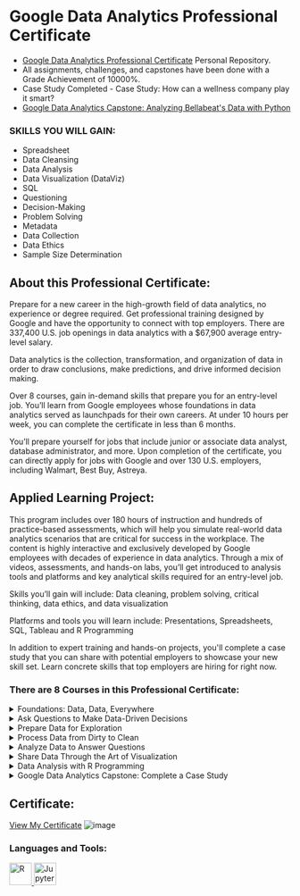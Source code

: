# Google Data Analytics Professional Certificate

- [Google Data Analytics Professional Certificate](https://www.coursera.org/professional-certificates/google-data-analytics) Personal Repository.
- All assignments, challenges, and capstones have been done with a Grade Achievement of 10000%.
- Case Study Completed - Case Study: How can a wellness company play it smart?
- [Google Data Analytics Capstone: Analyzing Bellabeat's Data with Python](https://github.com/VaibhavDaveDev/Google-Data-Analytics-Capstone.git)


### SKILLS YOU WILL GAIN:
- Spreadsheet
- Data Cleansing
- Data Analysis
- Data Visualization (DataViz)
- SQL
- Questioning
- Decision-Making
- Problem Solving
- Metadata
- Data Collection
- Data Ethics
- Sample Size Determination

## About this Professional Certificate:
Prepare for a new career in the high-growth field of data analytics, no experience or degree required. Get professional training designed by Google and have the opportunity to connect with top employers. There are 337,400 U.S. job openings in data analytics with a $67,900 average entry-level salary.

Data analytics is the collection, transformation, and organization of data in order to draw conclusions, make predictions, and drive informed decision making.

Over 8 courses, gain in-demand skills that prepare you for an entry-level job. You’ll learn from Google employees whose foundations in data analytics served as launchpads for their own careers. At under 10 hours per week, you can complete the certificate in less than 6 months.

You’ll prepare yourself for jobs that include junior or associate data analyst, database administrator, and more. Upon completion of the certificate, you can directly apply for jobs with Google and over 130 U.S. employers, including Walmart, Best Buy, Astreya.

## Applied Learning Project:
This program includes over 180 hours of instruction and hundreds of practice-based assessments, which will help you simulate real-world data analytics scenarios that are critical for success in the workplace. The content is highly interactive and exclusively developed by Google employees with decades of experience in data analytics. Through a mix of videos, assessments, and hands-on labs, you’ll get introduced to analysis tools and platforms and key analytical skills required for an entry-level job.

Skills you’ll gain will include: Data cleaning, problem solving, critical thinking, data ethics, and data visualization

Platforms and tools you will learn include: Presentations, Spreadsheets, SQL, Tableau and R Programming

In addition to expert training and hands-on projects, you'll complete a case study that you can share with potential employers to showcase your new skill set. Learn concrete skills that top employers are hiring for right now.

### There are 8 Courses in this Professional Certificate:
<details>
  <summary>Foundations: Data, Data, Everywhere</summary>

  <h6 align="left">This is the first course in the Google Data Analytics Certificate. These courses will equip you with the skills you need to apply to introductory-level data analyst jobs. Organizations of all kinds need data analysts to help them improve their processes, identify opportunities and trends, launch new products, and make thoughtful decisions. In this course, you’ll be introduced to the world of data analytics through hands-on curriculum developed by Google. The material shared covers plenty of key data analytics topics, and it’s designed to give you an overview of what’s to come in the Google Data Analytics Certificate. Current Google data analysts will instruct and provide you with hands-on ways to accomplish common data analyst tasks with the best tools and resources.

  Learners who complete this certificate program will be equipped to apply for introductory-level jobs as data analysts. No previous experience is necessary.

  By the end of this course, you will:
  - Gain an understanding of the practices and processes used by a junior or associate data analyst in their day-to-day job.
  - Learn about key analytical skills (data cleaning, data analysis, data visualization) and tools (spreadsheets, SQL, R programming, Tableau) that you can add to your professional toolbox.
  - Discover a wide variety of terms and concepts relevant to the role of a junior data analyst, such as the data life cycle and the data analysis process.
  - Evaluate the role of analytics in the data ecosystem.
  - Conduct an analytical thinking self-assessment.
  - Explore job opportunities available to you upon program completion, and learn about best practices in the job search.</h6>

</details>

<details>
  <summary>Ask Questions to Make Data-Driven Decisions</summary>

<h6 align="left">
This is the second course in the Google Data Analytics Certificate. These courses will equip you with the skills needed to apply to introductory-level data analyst jobs. You’ll build on your understanding of the topics that were introduced in the first Google Data Analytics Certificate course. The material will help you learn how to ask effective questions to make data-driven decisions, while connecting with stakeholders’ needs. Current Google data analysts will continue to instruct and provide you with hands-on ways to accomplish common data analyst tasks with the best tools and resources.

Learners who complete this certificate program will be equipped to apply for introductory-level jobs as data analysts. No previous experience is necessary.

By the end of this course, you will:
- Learn about effective questioning techniques that can help guide analysis.
- Gain an understanding of data-driven decision-making and how data analysts present findings.
- Explore a variety of real-world business scenarios to support an understanding of questioning and decision-making.
- Discover how and why spreadsheets are an important tool for data analysts.
- Examine the key ideas associated with structured thinking and how they can help analysts better understand problems and develop solutions.
- Learn strategies for managing the expectations of stakeholders while establishing clear communication with a data analytics team to achieve business objectives.
</h6>

</details>

<details>
  <summary>Prepare Data for Exploration</summary>

<h6 align="left">
This is the third course in the Google Data Analytics Certificate. These courses will equip you with the skills needed to apply to introductory-level data analyst jobs. As you continue to build on your understanding of the topics from the first two courses, you’ll also be introduced to new topics that will help you gain practical data analytics skills. You’ll learn how to use tools like spreadsheets and SQL to extract and make use of the right data for your objectives and how to organize and protect your data. Current Google data analysts will continue to instruct and provide you with hands-on ways to accomplish common data analyst tasks with the best tools and resources.

Learners who complete this certificate program will be equipped to apply for introductory-level jobs as data analysts. No previous experience is necessary.

By the end of this course, you will:
 - Find out how analysts decide which data to collect for analysis.
 - Learn about structured and unstructured data, data types, and data formats.
 - Discover how to identify different types of bias in data to help ensure data credibility.
 - Explore how analysts use spreadsheets and SQL with databases and data sets.
 - Examine open data and the relationship between and importance of data ethics and data privacy.
 - Gain an understanding of how to access databases and extract, filter, and sort the data they contain.
 - Learn the best practices for organizing data and keeping it secure.

</h6>
</details>

<details>
  <summary>Process Data from Dirty to Clean</summary>
  <h6 align="left">
This is the fourth course in the Google Data Analytics Certificate. These courses will equip you with the skills needed to apply to introductory-level data analyst jobs. In this course, you’ll continue to build your understanding of data analytics and the concepts and tools that data analysts use in their work. You’ll learn how to check and clean your data using spreadsheets and SQL as well as how to verify and report your data cleaning results. Current Google data analysts will continue to instruct and provide you with hands-on ways to accomplish common data analyst tasks with the best tools and resources.

Learners who complete this certificate program will be equipped to apply for introductory-level jobs as data analysts. No previous experience is necessary.

By the end of this course, you will be able to do the following:
 - Learn how to check for data integrity.
 - Discover data cleaning techniques using spreadsheets.
 - Develop basic SQL queries for use on databases.
 - Apply basic SQL functions for cleaning and transforming data.
 - Gain an understanding of how to verify the results of cleaning data.
 - Explore the elements and importance of data cleaning reports.
  </h6>
</details>

<details>
  <summary>Analyze Data to Answer Questions</summary>
  <h6 align="left">
This is the fifth course in the Google Data Analytics Certificate. These courses will equip you with the skills needed to apply to introductory-level data analyst jobs. In this course, you’ll explore the “analyze” phase of the data analysis process. You’ll take what you’ve learned to this point and apply it to your analysis to make sense of the data you’ve collected. You’ll learn how to organize and format your data using spreadsheets and SQL to help you look at and think about your data in different ways. You’ll also find out how to perform complex calculations on your data to complete business objectives. You’ll learn how to use formulas, functions, and SQL queries as you conduct your analysis. Current Google data analysts will continue to instruct and provide you with hands-on ways to accomplish common data analyst tasks with the best tools and resources.

Learners who complete this certificate program will be equipped to apply for introductory-level jobs as data analysts. No previous experience is necessary.

By the end of this course, you will:
 - Learn how to organize data for analysis.
 - Discover the processes for formatting and adjusting data.
 - Gain an understanding of how to aggregate data in spreadsheets and by using SQL.
 - Use formulas and functions in spreadsheets for data calculations.
 - Learn how to complete calculations using SQL queries.
  </h6>
</details>

<details>
  <summary>Share Data Through the Art of Visualization</summary>
  <h6 align="left">
This is the sixth course in the Google Data Analytics Certificate. These courses will equip you with the skills needed to apply to introductory-level data analyst jobs. You’ll learn how to visualize and present your data findings as you complete the data analysis process. This course will show you how data visualizations, such as visual dashboards, can help bring your data to life. You’ll also explore Tableau, a data visualization platform that will help you create effective visualizations for your presentations. Current Google data analysts will continue to instruct and provide you with hands-on ways to accomplish common data analyst tasks with the best tools and resources.

Learners who complete this certificate program will be equipped to apply for introductory-level jobs as data analysts. No previous experience is necessary.

By the end of this course, you will:
 - Examine the importance of data visualization.
 - Learn how to form a compelling narrative through data stories.
 - Gain an understanding of how to use Tableau to create dashboards and dashboard filters.
 - Discover how to use Tableau to create effective visualizations.
 - Explore the principles and practices involved with effective presentations.
 - Learn how to consider potential limitations associated with the data in your presentations.
 - Understand how to apply best practices to a Q&A with your audience.
  </h6>
</details>

<details>
  <summary>Data Analysis with R Programming</summary>
  <h6 align="left">
This course is the seventh course in the Google Data Analytics Certificate. These courses will equip you with the skills needed to apply to introductory-level data analyst jobs. In this course, you’ll learn about the programming language known as R. You’ll find out how to use RStudio, the environment that allows you to work with R. This course will also cover the software applications and tools that are unique to R, such as R packages. You’ll discover how R lets you clean, organize, analyze, visualize, and report data in new and more powerful ways.  Current Google data analysts will continue to instruct and provide you with hands-on ways to accomplish common data analyst tasks with the best tools and resources.

Learners who complete this certificate program will be equipped to apply for introductory-level jobs as data analysts. No previous experience is necessary.

By the end of this course, you will:
 - Examine the benefits of using the R programming language.
 - Discover how to use RStudio to apply R to your analysis.
 - Explore the fundamental concepts associated with programming in R.
 - Explore the contents and components of R packages including the Tidyverse package.
 - Gain an understanding of dataframes and their use in R.
 - Discover the options for generating visualizations in R.
 - Learn about R Markdown for documenting R programming
  </h6>
</details>

<details>
  <summary>Google Data Analytics Capstone: Complete a Case Study</summary>
  <h6 align="left">
This course is the eighth course in the Google Data Analytics Certificate. You’ll have the opportunity to complete an optional case study, which will help prepare you for the data analytics job hunt. Case studies are commonly used by employers to assess analytical skills. For your case study, you’ll choose an analytics-based scenario. You’ll then ask questions, prepare, process, analyze, visualize and act on the data from the scenario. You’ll also learn other useful job hunt skills through videos with common interview questions and responses, helpful materials to build a portfolio online, and more. Current Google data analysts will continue to instruct and provide you with hands-on ways to accomplish common data analyst tasks with the best tools and resources.

Learners who complete this certificate program will be equipped to apply for introductory-level jobs as data analysts. No previous experience is necessary.

By the end of this course, you will:
 - Learn the benefits and uses of case studies and portfolios in the job search.
 - Explore real world job interview scenarios and common interview questions.
 - Discover how case studies can be a part of the job interview process.
 - Examine and consider different case study scenarios.
 - Have the chance to complete your own case study for your portfolio.
  </h6>
</details>


## Certificate:
[View My Certificate](https://coursera.org/share/4ab44b1723d2ef5efa663a8e98156844)
![image](https://github.com/user-attachments/assets/8766e08a-e80f-4a09-ab7c-dcaac07d3b0b)

<h3 align="left">Languages and Tools:</h3>
<p align="left"> <a href="https://www.r-project.org/" target="_blank" rel="noreferrer"> <img src="https://www.r-project.org/Rlogo.png" alt="R" width="40" height="40"/> </a>
<a href="https://jupyter.org/" target="_blank" rel="noreferrer"> <img src="https://jupyter.org/assets/try/jupyter.png" alt="JupyterLab" width="40" height="40"/> </p>
